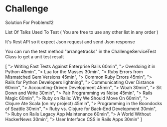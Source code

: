 # Challenge

Solution For Problem#2

List Of Talks Used To Test ( You are free to use any other list in any order )

It's Rest API so it expect Json request and send Json response

You can run the test method "arrangetracks" in the ChallengeServiceTest Class to get a unit test result

[
"> Writing Fast Tests Against Enterprise Rails 60min",
"> Overdoing it in Python 45min",
"> Lua for the Masses 30min",
"> Ruby Errors from Mismatched Gem Versions 45min",
"> Common Ruby Errors 45min",
"> Rails for Python Developers lightning",
"> Communicating Over Distance 60min",
"> Accounting-Driven Development 45min",
"> Woah 30min",
"> Sit Down and Write 30min",
"> Pair Programming vs Noise 45min",
"> Rails Magic 60min",
"> Ruby on Rails: Why We Should Move On 60min",
"> Clojure Ate Scala (on my project) 45min",
"> Programming in the Boondocks of Seattle 30min",
"> Ruby vs. Clojure for Back-End Development 30min",
"> Ruby on Rails Legacy App Maintenance 60min",
"> A World Without HackerNews 30min",
"> User Interface CSS in Rails Apps 30min"
]
